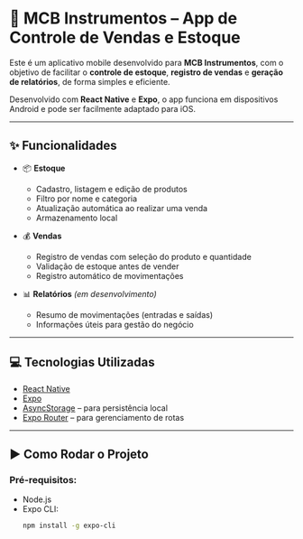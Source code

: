 # 📱 MCB Instrumentos – App de Controle de Vendas e Estoque

Este é um aplicativo mobile desenvolvido para **MCB Instrumentos**, com o objetivo de facilitar o **controle de estoque**, **registro de vendas** e **geração de relatórios**, de forma simples e eficiente.

Desenvolvido com **React Native** e **Expo**, o app funciona em dispositivos Android e pode ser facilmente adaptado para iOS.

---

## ✨ Funcionalidades

- 📦 **Estoque**  
  - Cadastro, listagem e edição de produtos  
  - Filtro por nome e categoria  
  - Atualização automática ao realizar uma venda  
  - Armazenamento local

- 💰 **Vendas**  
  - Registro de vendas com seleção do produto e quantidade  
  - Validação de estoque antes de vender  
  - Registro automático de movimentações

- 📊 **Relatórios** *(em desenvolvimento)*  
  - Resumo de movimentações (entradas e saídas)  
  - Informações úteis para gestão do negócio

---

## 💻 Tecnologias Utilizadas

- [React Native](https://reactnative.dev/)
- [Expo](https://expo.dev/)
- [AsyncStorage](https://react-native-async-storage.github.io/async-storage/) – para persistência local
- [Expo Router](https://expo.github.io/router/) – para gerenciamento de rotas

---

## ▶️ Como Rodar o Projeto

### Pré-requisitos:
- Node.js
- Expo CLI:
  ```bash
  npm install -g expo-cli
